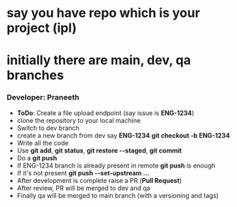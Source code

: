 # say you have repo which is your project (**ipl**)
# initially there are main, dev, qa branches

### Developer: Praneeth
* **ToDo**: Create a file upload endpoint (say issue is **ENG-1234**)
* clone the repository to your local machine
* Switch to dev branch
* create a new branch from dev say **ENG-1234** **git checkout -b ENG-1234**
* Write all the code
* Use **git add**, **git status**, **git restore --staged**, **git commit**
* Do a **git push**
* If ENG-1234 branch is already present in remote **git push** is enough
* If it's not present **git push --set-upstream ...**
* After development is complete raise a PR (**Pull Request**)
* After review, PR will be merged to dev and qa
* Finally qa will be merged to main branch (with a versioning and tags)
